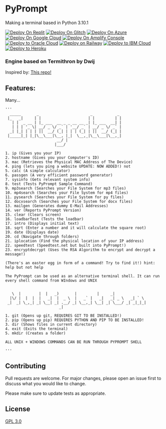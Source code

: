 # PyPrompt

Making a terminal based in Python 3.10.1

<a href="https://replit.com/github/joalricha869/PyPrompt"><img src="https://raw.githubusercontent.com/BinBashBanana/deploy-buttons/master/buttons/remade/replit.svg" alt="Deploy On Replit"></a>
<a href="https://glitch.com/edit/#!/import/github/joalricha869/PyPrompt"><img src="https://raw.githubusercontent.com/BinBashBanana/deploy-buttons/master/buttons/remade/glitch.svg" alt="Deploy On Glitch"></a>
<a href="https://deploy.azure.com/?repository=https://github.com/joalricha869/PyPrompt"><img src="https://raw.githubusercontent.com/BinBashBanana/deploy-buttons/master/buttons/remade/azure.svg" alt="Deploy On Azure"></a>
<a href="https://deploy.cloud.run/?git_repo=https://github.com/joalricha869/PyPrompt"><img src="https://raw.githubusercontent.com/BinBashBanana/deploy-buttons/master/buttons/remade/googlecloud.svg" alt="Deploy On Google Cloud"></a>
<a href="https://console.aws.amazon.com/amplify/home#/deploy?repo=https://github.com/joalricha869/PyPrompt"><img src="https://raw.githubusercontent.com/BinBashBanana/deploy-buttons/master/buttons/remade/amplifyconsole.svg" alt="Deploy On Amplify Console"></a>
<a target="_blank" href="https://cloud.oracle.com/resourcemanager/stacks/create?zipUrl=https://github.com/joalricha869/PyPrompt/archive/refs/heads/main.zip"><img alt="Deploy to Oracle Cloud" src="https://raw.githubusercontent.com/BinBashBanana/deploy-buttons/master/buttons/remade/oraclecloud.svg"></a>
<a target="_blank" href="https://railway.app/new/template?template=https://github.com/joalricha869/PyPrompt"><img alt="Deploy on Railway" src="https://raw.githubusercontent.com/BinBashBanana/deploy-buttons/master/buttons/remade/railway.svg"></a>
<a target="_blank" href="https://cloud.ibm.com/devops/setup/deploy?repository=https://github.com/joalricha869/PyPrompt"><img alt="Deploy to IBM Cloud" src="https://raw.githubusercontent.com/BinBashBanana/deploy-buttons/master/buttons/remade/ibmcloud.svg"></a>
<a target="_blank" href="https://heroku.com/deploy/?template=https://github.com/joalricha869/PyPrompt"><img alt="Deploy to Heroku" src="https://raw.githubusercontent.com/BinBashBanana/deploy-buttons/master/buttons/remade/heroku.svg"></a>


### Engine based on Termithron by Dwij

Inspired by: [This repo!](https://github.com/IdkDwij/Termithon)

## Features:

Many...

```
'''
  _____       _                       _           _ 
 |_   _|     | |                     | |         | |
   | |  _ __ | |_ ___  __ _ _ __ __ _| |_ ___  __| |
   | | | '_ \| __/ _ \/ _` | '__/ _` | __/ _ \/ _` |
  _| |_| | | | ||  __/ (_| | | | (_| | ||  __/ (_| |
 |_____|_| |_|\__\___|\__, |_|  \__,_|\__\___|\__,_|
                       __/ |                        
                      |___/                         

1. ip (Gives you your IP)
2. hostname (Gives you your Computer's ID)
3. mac (Retrieves the Physical MAC Address of The Device)
4. ping (lets you ping a website UPDATE: NOW ADDED!) not
5. calc (A simple calculator)
6. passgen (A very efficient password generator)
7. sysinfo (Gets relevant system info)
8. test (Tests PyPrompt Sample Command)
9. mp3search (Searches your File System for mp3 files)
10. mp4search (Searches your File System for mp4 files)
11. pysearch (Searches your File System for py files)
12. docxsearch (Searches your File System for docx files)
13. mailgen (Generates dummy E-Mail Addresses)
14. ver (Reports PyPrompt Version)
15. clear (Clears screen)
16. loadbarTest (Tests the loadbar)
17. intro (Displays initial text)
18. sqrt (Enter a number and it will calculate the square root)
19. date (Displays date)
20. cd (Navigate through folders)
21. iplocation (Find the physical location of your IP address)
22. speedtest (Speedtest.net but built into PyPrompt!)
23. encryptdecrypt (Uses the RSA Algorithm to encrypt and decrypt a message!)

(There's an easter egg in form of a command! Try to find it!) hint: help but not help

The PyPrompt can be used as an alternative terminal shell. It can run every shell command from WIndows and UNIX


   \  |        |  |   _)       |         |     _|               
  |\/ |  |  |  |   _|  |  _ \  |   _` |   _|   _| _ \   _| ` \  
 _|  _| \_,_| _| \__| _| .__/ _| \__,_| \__| _| \___/ _| _|_|_| 
                        _|                                      

1. git (Opens up git, REQUIRES GIT TO BE INSTALLED!)
2. pip (Opens up pip) REQUIRES PYTHON AND PIP TO BE INSTALLED!
3. dir (Shows files in current directory)
4. exit (Exits the terminal)
5. mkdir (Creates a folder)

ALL UNIX + WINDOWS COMMANDS CAN BE RUN THROUGH PYPROMPT SHELL

'''
```



## Contributing
Pull requests are welcome. For major changes, please open an issue first to discuss what you would like to change.

Please make sure to update tests as appropriate.


## License
[GPL 3.0](https://www.gnu.org/licenses/gpl-3.0.en.html)

